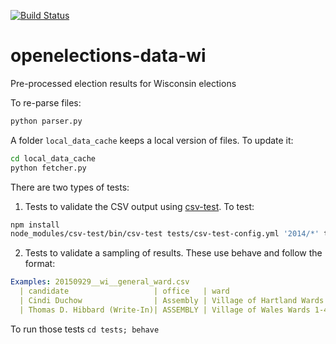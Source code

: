 [![Build Status](https://travis-ci.org/acouch/openelections-data-wi.svg?branch=master)](https://travis-ci.org/acouch/openelections-data-wi)

# openelections-data-wi
Pre-processed election results for Wisconsin elections

To re-parse files:
```bash
python parser.py
```

A folder ``local_data_cache`` keeps a local version of files. To update it:

```bash
cd local_data_cache
python fetcher.py
```

There are two types of tests:

1. Tests to validate the CSV output using <a href="https://github.com/dhcole/csv-test">csv-test</a>. To test:
```bash
npm install
node_modules/csv-test/bin/csv-test tests/csv-test-config.yml '2014/*' tests/csv-test-validators.yml
```

2. Tests to validate a sampling of results. These use behave and follow the format:
```yml
Examples: 20150929__wi__general_ward.csv
  | candidate                   | office   | ward                           | votes  | total |
  | Cindi Duchow                | Assembly | Village of Hartland Wards 1-13 | 117    | 140   |
  | Thomas D. Hibbard (Write-In)| ASSEMBLY | Village of Wales Wards 1-4     | 10     | 106   |
```

To run those tests ``cd tests; behave``  
